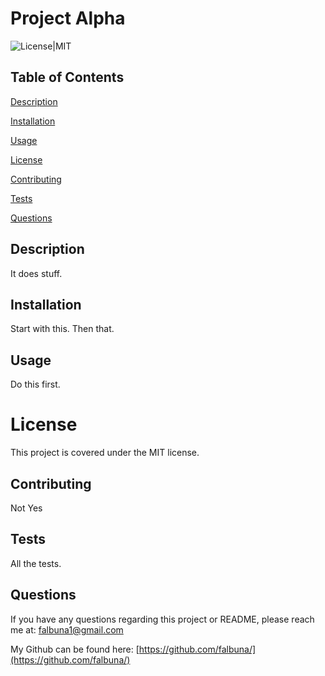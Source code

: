 # Project Alpha

![License|MIT](https://img.shields.io/badge/License-MIT-blue)

## Table of Contents
[Description](#Description)

[Installation](#Installation)

[Usage](#Usage)

[License](#License)

[Contributing](#Contributing)

[Tests](#Tests)

[Questions](#Questions)

## Description
It does stuff.

## Installation
Start with this. Then that.

## Usage
Do this first.

# License
This project is covered under the MIT license.

## Contributing
Not Yes

## Tests
All the tests.

## Questions
If you have any questions regarding this project or README, please reach me at: falbuna1@gmail.com

My Github can be found here: [https://github.com/falbuna/](https://github.com/falbuna/)
